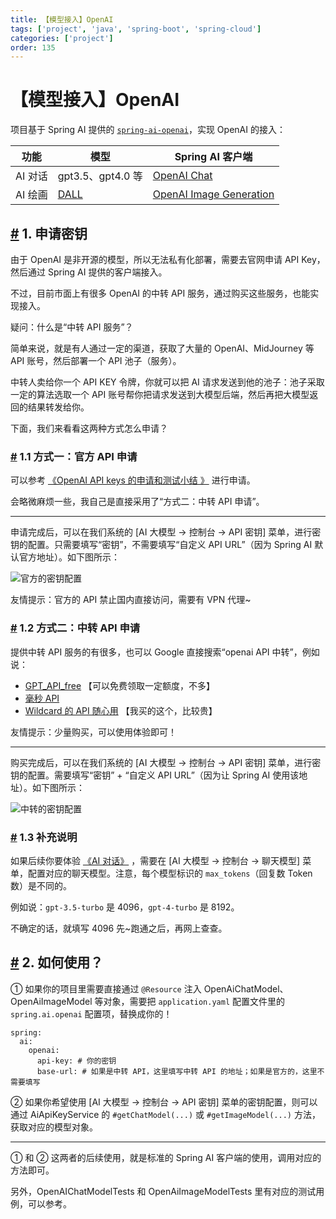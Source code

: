 ```yaml
---
title: 【模型接入】OpenAI
tags: ['project', 'java', 'spring-boot', 'spring-cloud']
categories: ['project']
order: 135
---
```

# 【模型接入】OpenAI

项目基于 Spring AI 提供的 [`spring-ai-openai`](https://github.com/spring-projects/spring-ai/tree/main/models/spring-ai-openai)，实现 OpenAI 的接入：



| 功能 | 模型 | Spring AI 客户端 |
| --- | --- | --- |
| AI 对话 | gpt3.5、gpt4.0 等 | [OpenAI Chat](https://docs.spring.io/spring-ai/reference/api/chat/openai-chat.html) |
| AI 绘画 | [DALL](https://en.wikipedia.org/wiki/DALL-E) | [OpenAI Image Generation](https://docs.spring.io/spring-ai/reference/api/image/openai-image.html) |

 ## [#](#_1-申请密钥) 1. 申请密钥

 由于 OpenAI 是非开源的模型，所以无法私有化部署，需要去官网申请 API Key，然后通过 Spring AI 提供的客户端接入。

 不过，目前市面上有很多 OpenAI 的中转 API 服务，通过购买这些服务，也能实现接入。

 疑问：什么是“中转 API 服务”？

 简单来说，就是有人通过一定的渠道，获取了大量的 OpenAI、MidJourney 等 API 账号，然后部署一个 API 池子（服务）。

 中转人卖给你一个 API KEY 令牌，你就可以把 AI 请求发送到他的池子：池子采取一定的算法选取一个 API 账号帮你把请求发送到大模型后端，然后再把大模型返回的结果转发给你。

 下面，我们来看看这两种方式怎么申请？

 ### [#](#_1-1-方式一-官方-api-申请) 1.1 方式一：官方 API 申请

 可以参考 [《OpenAI API keys 的申请和测试小结 》](https://www.cnblogs.com/klchang/p/17352911.html) 进行申请。

 会略微麻烦一些，我自己是直接采用了“方式二：中转 API 申请”。



---

 申请完成后，可以在我们系统的 [AI 大模型 -> 控制台 -> API 密钥] 菜单，进行密钥的配置。只需要填写“密钥”，不需要填写“自定义 API URL”（因为 Spring AI 默认官方地址）。如下图所示：

 ![官方的密钥配置](https://doc.iocoder.cn/img/AI%E6%89%8B%E5%86%8C/%E6%A8%A1%E5%9E%8B%E6%8E%A5%E5%85%A5/OpenAI-%E5%AE%98%E6%96%B9.png)

 友情提示：官方的 API 禁止国内直接访问，需要有 VPN 代理~

 ### [#](#_1-2-方式二-中转-api-申请) 1.2 方式二：中转 API 申请

 提供中转 API 服务的有很多，也可以 Google 直接搜索“openai API 中转”，例如说：

 * [GPT\_API\_free](https://github.com/chatanywhere/GPT_API_free) 【可以免费领取一定额度，不多】
* [毫秒 API](https://api.holdai.top/register?aff=EcRu)
* [Wildcard 的 API 随心用](https://wildcard.com.cn/api) 【我买的这个，比较贵】

 友情提示：少量购买，可以使用体验即可！



---

 购买完成后，可以在我们系统的 [AI 大模型 -> 控制台 -> API 密钥] 菜单，进行密钥的配置。需要填写“密钥” + “自定义 API URL”（因为让 Spring AI 使用该地址）。如下图所示：

 ![中转的密钥配置](https://doc.iocoder.cn/img/AI%E6%89%8B%E5%86%8C/%E6%A8%A1%E5%9E%8B%E6%8E%A5%E5%85%A5/OpenAI-%E4%B8%AD%E8%BD%AC.png)

 ### [#](#_1-3-补充说明) 1.3 补充说明

 如果后续你要体验 [《AI 对话》](/ai/chat/) ，需要在 [AI 大模型 -> 控制台 -> 聊天模型] 菜单，配置对应的聊天模型。注意，每个模型标识的 `max_tokens`（回复数 Token 数）是不同的。

 例如说：`gpt-3.5-turbo` 是 4096，`gpt-4-turbo` 是 8192。

 不确定的话，就填写 4096 先~跑通之后，再网上查查。

 ## [#](#_2-如何使用) 2. 如何使用？

 ① 如果你的项目里需要直接通过 `@Resource` 注入 OpenAiChatModel、OpenAiImageModel 等对象，需要把 `application.yaml` 配置文件里的 `spring.ai.openai` 配置项，替换成你的！


```
spring:
  ai:
    openai:
      api-key: # 你的密钥
      base-url: # 如果是中转 API，这里填写中转 API 的地址；如果是官方的，这里不需要填写

```
② 如果你希望使用 [AI 大模型 -> 控制台 -> API 密钥] 菜单的密钥配置，则可以通过 AiApiKeyService 的 `#getChatModel(...)` 或 `#getImageModel(...)` 方法，获取对应的模型对象。



---

 ① 和 ② 这两者的后续使用，就是标准的 Spring AI 客户端的使用，调用对应的方法即可。

 另外，OpenAIChatModelTests 和 OpenAiImageModelTests 里有对应的测试用例，可以参考。

